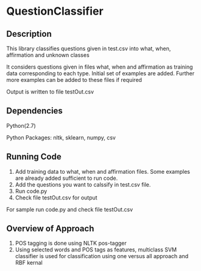 # QuestionClassifier

## Description
This library classifies questions given in test.csv into what, when, affirmation and unknown classes

It considers questions given in files what, when and affirmation as training data corresponding to each type. Initial set of examples are added. Further more examples can be added to these files if required

Output is written to file testOut.csv

## Dependencies
Python(2.7)

Python Packages: nltk, sklearn, numpy, csv

## Running Code
  1. Add training data to what, when and affirmation files. Some examples are already added sufficient to run code.
  2. Add the questions you want to calssify in test.csv file.
  3. Run code.py
  4. Check file testOut.csv for output
  
  For sample run code.py and check file testOut.csv

## Overview of Approach
  1. POS tagging is done using NLTK pos-tagger
  2. Using selected words and POS tags as features, multiclass SVM classifier is used for classification using one versus all approach and RBF kernal
